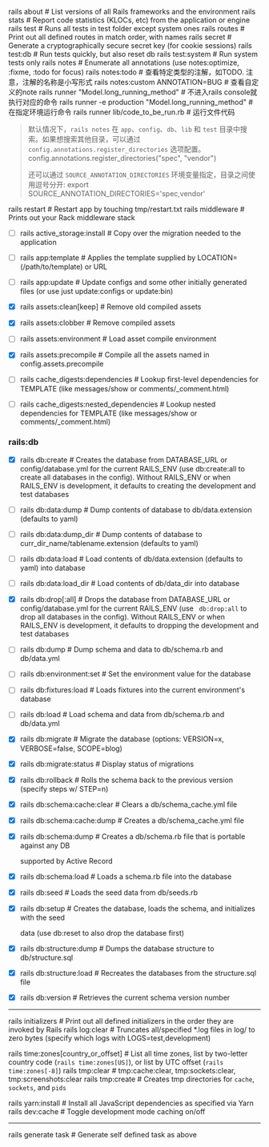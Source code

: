 rails about                            # List versions of all Rails frameworks and the environment
rails stats                              # Report code statistics (KLOCs, etc) from the application or engine
rails test                                # Runs all tests in test folder except system ones
rails routes                           # Print out all defined routes in match order, with names
rails secret                            # Generate a cryptographically secure secret key (for cookie sessions)
rails test:db                          # Run tests quickly, but also reset db
rails test:system                  # Run system tests only
rails notes                             # Enumerate all annotations (use notes:optimize, :fixme, :todo for focus)
rails notes:todo                   # 查看特定类型的注解，如TODO. 注意，注解的名称是小写形式
rails notes:custom ANNOTATION=BUG  # 查看自定义的note
rails runner "Model.long_running_method"                          # 不进入rails console就执行对应的命令
rails runner -e production "Model.long_running_method"  # 在指定环境运行命令
rails runner lib/code_to_be_run.rb                                           # 运行文件代码

>  默认情况下，`rails notes` 在 `app`、`config`、`db`、`lib` 和 `test` 目录中搜索。如果想搜索其他目录，可以通过 `config.annotations.register_directories` 选项配置。
>  config.annotations.register_directories("spec", "vendor")
>
>  还可以通过 `SOURCE_ANNOTATION_DIRECTORIES` 环境变量指定，目录之间使用逗号分开:
>  export SOURCE_ANNOTATION_DIRECTORIES='spec,vendor'


rails restart                           # Restart app by touching tmp/restart.txt
rails middleware                  # Prints out your Rack middleware stack



- [ ] rails active_storage:install          # Copy over the migration needed to the application
- [ ] rails app:template                       # Applies the template supplied by LOCATION=(/path/to/template) or URL
- [ ] rails app:update                          # Update configs and some other initially generated files (or use just update:configs or update:bin)
- [x] rails assets:clean[keep]              # Remove old compiled assets
- [x] rails assets:clobber                     # Remove compiled assets
- [ ] rails assets:environment           # Load asset compile environment
- [x] rails assets:precompile              # Compile all the assets named in config.assets.precompile
- [ ] rails cache_digests:dependencies                # Lookup first-level dependencies for TEMPLATE (like messages/show or comments/_comment.html)
- [ ] rails cache_digests:nested_dependencies  # Lookup nested dependencies for TEMPLATE (like messages/show or comments/_comment.html)



### rails:db

- [x] rails db:create                                # Creates the database from DATABASE_URL or config/database.yml for the current RAILS_ENV (use db:create:all to create all databases in the config). Without RAILS_ENV or when RAILS_ENV is development, it defaults to creating the development and test databases
- [ ] rails db:data:dump                        # Dump contents of database to db/data.extension (defaults to yaml)
- [ ] rails db:data:dump_dir                 # Dump contents of database to curr_dir_name/tablename.extension (defaults to yaml)
- [ ] rails db:data:load                          # Load contents of db/data.extension (defaults to yaml) into database
- [ ] rails db:data:load_dir                    # Load contents of db/data_dir into database
- [x] rails db:drop[:all]                           # Drops the database from DATABASE_URL or config/database.yml for the current RAILS_ENV (use ` db:drop:all` to drop all databases in the config). Without RAILS_ENV or when RAILS_ENV is development, it defaults to dropping the development and test databases
- [ ] rails db:dump                                # Dump schema and data to db/schema.rb and db/data.yml
- [ ] rails db:environment:set             # Set the environment value for the database
- [ ] rails db:fixtures:load                    # Loads fixtures into the current environment's database
- [ ] rails db:load                                   # Load schema and data from db/schema.rb and db/data.yml
- [x] rails db:migrate                             # Migrate the database (options: VERSION=x, VERBOSE=false, SCOPE=blog)
- [x] rails db:migrate:status                 # Display status of migrations

- [x] rails db:rollback                             # Rolls the schema back to the previous version (specify steps w/ STEP=n)

- [x] rails db:schema:cache:clear        # Clears a db/schema_cache.yml file

- [x] rails db:schema:cache:dump      # Creates a db/schema_cache.yml file

- [x] rails db:schema:dump                 # Creates a db/schema.rb file that is portable against any DB 

  supported by Active Record

- [x] rails db:schema:load                     # Loads a schema.rb file into the database

- [x] rails db:seed                                   # Loads the seed data from db/seeds.rb

- [x] rails db:setup                                  # Creates the database, loads the schema, and initializes with the seed 

  data (use db:reset to also drop the database first)

- [x] rails db:structure:dump                # Dumps the database structure to db/structure.sql

- [x] rails db:structure:load                   # Recreates the databases from the structure.sql file

- [x] rails db:version                               # Retrieves the current schema version number

---


rails initializers                        # Print out all defined initializers in the order they are invoked by Rails
rails log:clear                           # Truncates all/specified *.log files in log/ to zero bytes (specify which logs with LOGS=test,development)

rails time:zones[country_or_offset]      # List all time zones, list by two-letter country code (`rails time:zones[US]`), or list by UTC offset (`rails time:zones[-8]`)
rails tmp:clear                          # tmp:cache:clear, tmp:sockets:clear, tmp:screenshots:clear
rails tmp:create                       # Creates tmp directories for `cache`, `sockets`, and `pids`

rails yarn:install                       # Install all JavaScript dependencies as specified via Yarn
rails dev:cache                         # Toggle development mode caching on/off



---

rails generate task                  # Generate self defined task as above

